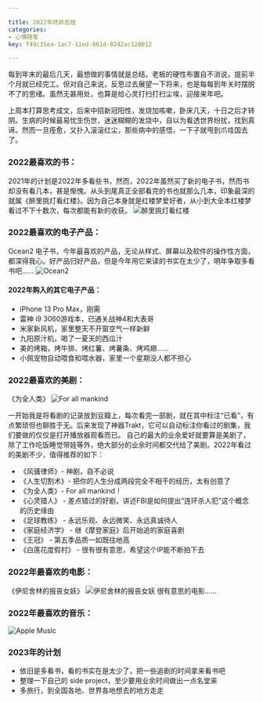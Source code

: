 ```yaml
---

title: 2022年终非总结
categories:
- 心情随笔
key: f49c35ea-1ac7-11ed-861d-0242ac120012

---
```


每到年末的最后几天，最想做的事情就是总结。老板的硬性布置自不消说，提前半个月就已经完工。但对自己来说，反思过去展望一下将来，也是每每到年关时摆脱不了的思绪。虽然无甚用处，也算是给心灵打扫打扫尘埃，迎接来年吧。

上周本打算思考成文，后来中招新冠阳性，发烧加咳嗽，卧床几天，十日之后才转阴。生病的时候最易忧生伤世，迷迷糊糊的发烧中，自以为看透世界纷扰，找到真谛。然而一旦痊愈，又扑入滚滚红尘，那些病中的感悟，一下子就甩到爪哇国去了。


### 2022最喜欢的书：
2021年的计划是2022年多看些书，然而，2022年虽然买了新的电子书，然而书却没有看几本，甚是惭愧。从头到尾真正全部看完的书也就那么几本，印象最深的就属《醉里挑灯看红楼》。因为自己本身就是红楼梦爱好者，从小到大全本红楼梦看过不下十数次，每次都能有新的收获。
![醉里挑灯看红楼](https://images.animesdata.com/other/blog/20221230/s33313655.jpg)

### 2022最喜欢的电子产品：
Ocean2 电子书，今年最喜欢的产品，无论从样式、屏幕以及软件的操作性方面，都深得我心。好产品归好产品，但是今年用它来读的书实在太少了，明年争取多看书吧……
![Ocean2](https://images.animesdata.com/other/blog/20221230/ocean2.jpg)

#### 2022年购入的其它电子产品：
- iPhone 13 Pro Max，刚需 
- 雷神 i9 3060游戏本，已通关战神4和大表哥 
- 米家新风机，家里整天不开窗空气一样新鲜 
- 九阳原汁机，喝了一夏天的西瓜汁 
- 美的烤箱，烤牛排、烤红薯、烤薯条、烤鸡翅…… 
- 小佩宠物自动喂食和喂水器，家里一个星期没人都不担心

### 2022最喜欢的美剧：
《为全人类》
![For all mankind](https://images.animesdata.com/other/blog/20221230/for-all-mankind.jpeg)

一开始我是将看剧的记录放到豆瓣上，每次看完一部剧，就在其中标注“已看”，有点繁琐但也聊胜于无。后来发现了神器Trakt，它可以自动标注你看过的剧集，我们要做的仅仅是打开播放器观看而已。
自己的最大的业余爱好就要算是美剧了，除了工作吃饭睡觉带娃等外，绝大部分的业余时间都交代给了美剧。2022年看过的美剧不少，值得推荐的如下：

- 《风骚律师》- 神剧，自不必说
- 《人生切割术》- 把你的人生分成两段完全不相干的经历，太有创意了
- 《为全人类》- For all mankind！
- 《心灵猎人》 - 差点错过的好剧，讲述FBI是如何提出“连环杀人犯”这个概念的历史缘由
- 《足球教练》 - 永远乐观、永远微笑、永远真诚待人
- 《家庭经济学》 - 继《摩登家庭》后开始追的家庭喜剧
- 《王冠》 - 第五季品质一如既往地高
- 《白莲花度假村》 - 很有很有意思，希望这个IP能不断拍下去

### 2022年最喜欢的电影：
《伊尼舍林的报丧女妖》
![伊尼舍林的报丧女妖](https://images.animesdata.com/other/blog/20221230/p2877252828.jpg)
很有意思的电影……

### 2022年最喜欢的音乐：
![Apple Music](https://images.animesdata.com/other/blog/20221230/SCR-20221230-ec2.png)

### 2023年的计划
- 依旧是多看书，看的书实在是太少了，把一些追剧的时间拿来看书吧
- 整理一下自己的 side project，至少要用业余时间做出一点名堂来
- 多旅行，到全国各地、世界各地想去的地方走走
